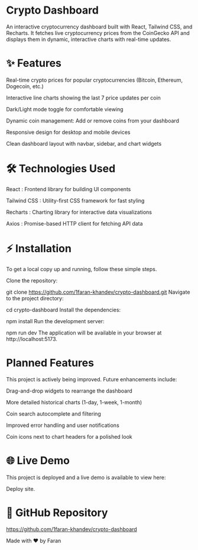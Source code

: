# Crypto Dashboard
An interactive cryptocurrency dashboard built with React, Tailwind CSS, and Recharts.
It fetches live cryptocurrency prices from the CoinGecko API and displays them in dynamic, interactive charts with real-time updates.

# ✨ Features
Real-time crypto prices for popular cryptocurrencies (Bitcoin, Ethereum, Dogecoin, etc.)

Interactive line charts showing the last 7 price updates per coin

Dark/Light mode toggle for comfortable viewing

Dynamic coin management: Add or remove coins from your dashboard

Responsive design for desktop and mobile devices

Clean dashboard layout with navbar, sidebar, and chart widgets
# 🛠 Technologies Used
React : Frontend library for building UI components

Tailwind CSS : Utility-first CSS framework for fast styling

Recharts : Charting library for interactive data visualizations

Axios : Promise-based HTTP client for fetching API data

# ⚡ Installation
To get a local copy up and running, follow these simple steps.

Clone the repository:

git clone https://github.com/1faran-khandev/crypto-dashboard.git
Navigate to the project directory:

cd crypto-dashboard
Install the dependencies:

npm install
Run the development server:


npm run dev
The application will be available in your browser at http://localhost:5173.

# Planned Features

This project is actively being improved. Future enhancements include:

Drag-and-drop widgets to rearrange the dashboard

More detailed historical charts (1-day, 1-week, 1-month)

Coin search autocomplete and filtering

Improved error handling and user notifications

Coin icons next to chart headers for a polished look

# 🌐 Live Demo
This project is deployed and a live demo is available to view here:



Deploy site.

# 🔗 GitHub Repository
https://github.com/1faran-khandev/crypto-dashboard

Made with ❤️ by Faran
